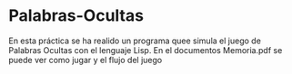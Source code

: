 # Palabras-Ocultas
En esta práctica se ha realido un programa quee simula el juego de Palabras Ocultas con el lenguaje Lisp.
En el documentos Memoria.pdf se puede ver como jugar y el flujo del juego

